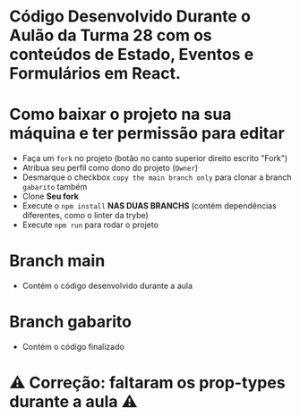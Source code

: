 # Código Desenvolvido Durante o Aulão da Turma 28 com os conteúdos de Estado, Eventos e Formulários em React.

# Como baixar o projeto na sua máquina e ter permissão para editar
- Faça um ```fork``` no projeto (botão no canto superior direito escrito "Fork")
- Atribua seu perfil como dono do projeto (```Owner```)
- Desmarque o checkbox ```copy the main branch only``` para clonar a branch ```gabarito``` também
- Clone **Seu fork**
- Execute o ```npm install``` **NAS DUAS BRANCHS** (contém dependências diferentes, como o linter da trybe)
- Execute ```npm run``` para rodar o projeto

# Branch main
- Contém o código desenvolvido durante a aula

# Branch gabarito
- Contém o código finalizado

# :warning: Correção: faltaram os prop-types durante a aula :warning:
